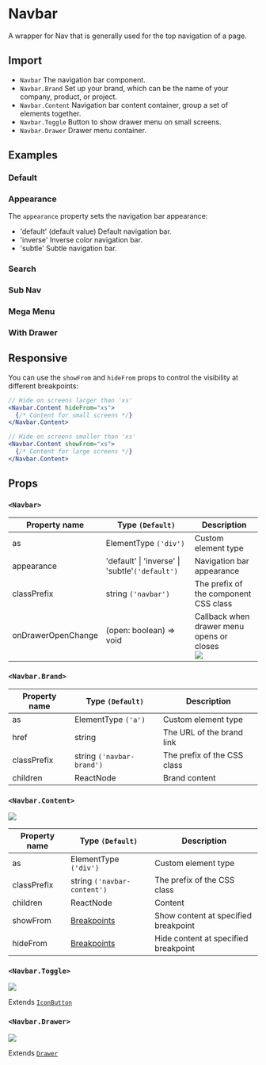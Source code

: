 # Navbar

A wrapper for Nav that is generally used for the top navigation of a page.

## Import

<!--{include:<import-guide>}-->

- `Navbar` The navigation bar component.
- `Navbar.Brand` Set up your brand, which can be the name of your company, product, or project.
- `Navbar.Content` Navigation bar content container, group a set of elements together.
- `Navbar.Toggle` Button to show drawer menu on small screens.
- `Navbar.Drawer` Drawer menu container.

## Examples

### Default

<!--{include:`basic.md`}-->

### Appearance

The `appearance` property sets the navigation bar appearance:

- 'default' (default value) Default navigation bar.
- 'inverse' Inverse color navigation bar.
- 'subtle' Subtle navigation bar.

<!--{include:`appearance.md`}-->

### Search

<!--{include:`search.md`}-->

### Sub Nav

<!--{include:`subnav.md`}-->

### Mega Menu

<!--{include:`mege-menu.md`}-->

### With Drawer

<!--{include:`with-drawer.md`}-->

## Responsive

<!--{include:<example-responsive>}-->

You can use the `showFrom` and `hideFrom` props to control the visibility at different breakpoints:

```jsx
// Hide on screens larger than 'xs'
<Navbar.Content hideFrom="xs">
  {/* Content for small screens */}
</Navbar.Content>

// Hide on screens smaller than 'xs'
<Navbar.Content showFrom="xs">
  {/* Content for large screens */}
</Navbar.Content>
```

## Props

### `<Navbar>`

| Property name      | Type `(Default)`                                | Description                                               |
| ------------------ | ----------------------------------------------- | --------------------------------------------------------- |
| as                 | ElementType `('div')`                           | Custom element type                                       |
| appearance         | 'default' \| 'inverse' \| 'subtle'`('default')` | Navigation bar appearance                                 |
| classPrefix        | string `('navbar')`                             | The prefix of the component CSS class                     |
| onDrawerOpenChange | (open: boolean) => void                         | Callback when drawer menu opens or closes<br/> ![][6.0.0] |

### `<Navbar.Brand>`

| Property name | Type `(Default)`          | Description                 |
| ------------- | ------------------------- | --------------------------- |
| as            | ElementType `('a')`       | Custom element type         |
| href          | string                    | The URL of the brand link   |
| classPrefix   | string `('navbar-brand')` | The prefix of the CSS class |
| children      | ReactNode                 | Brand content               |

### `<Navbar.Content>`

![][6.0.0]

| Property name | Type `(Default)`            | Description                          |
| ------------- | --------------------------- | ------------------------------------ |
| as            | ElementType `('div')`       | Custom element type                  |
| classPrefix   | string `('navbar-content')` | The prefix of the CSS class          |
| children      | ReactNode                   | Content                              |
| showFrom      | [Breakpoints][breakpoints]  | Show content at specified breakpoint |
| hideFrom      | [Breakpoints][breakpoints]  | Hide content at specified breakpoint |

### `<Navbar.Toggle>`

![][6.0.0]

Extends [`IconButton`](/components/icon-button)

### `<Navbar.Drawer>`

![][6.0.0]

Extends [`Drawer`](/components/drawer)

[6.0.0]: https://img.shields.io/badge/>=-v6.0.0-blue

<!--{include:(_common/types/breakpoints.md)}-->

[breakpoints]: #code-ts-breakpoints-code
